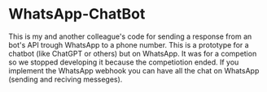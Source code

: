# WhatsApp-ChatBot
This is my and another colleague's code for sending a response from an bot's API trough WhatsApp to a phone number.
This is a prototype for a chatbot (like ChatGPT or others) but on WhatsApp.
It was for a competion so we stopped developing it because the competiotion ended.
If you implement the WhatsApp webhook you can have all the chat on WhatsApp (sending and reciving messeges). 
